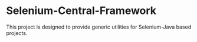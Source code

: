 # Selenium-Central-Framework
This project is designed to provide generic utilities for Selenium-Java based projects.
